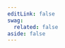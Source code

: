 ```yaml
---
editLink: false
swag:
  related: false
aside: false
---
```


<SwagLanding>
    <template #title>Storefront</template>
    <template #description>
        Storefront (frontend) is a key component of every ecommerce business, serving as the primary interface for online customers to view products, place orders, manage their purchases, etc. An engaging frontend can ultimately lead to increased customer satisfaction and higher sales. Shopware offers developers tools to create highly customizable, user-friendly storefronts that seamlessly integrate with its backend systems and cater to your business's unique needs.
    </template>
    <template #image>
        <img src="/landing/apps/storefront.jpg"/>
    </template>
    <template #exposed2>
        <SwagLandingCardList>
            <template #title>
                Capabilities
            </template>
            <template #description>
                Try our template extensions and elevate your customer experience.
            </template>
            <template #cards>
                <SwagLandingCard page="/docs/guides/plugins/plugins/storefront/customize-templates" icon="dashboard" icon-type="solid">
                    <template #title>Templates</template>
                    <template #sub>Custom design templates - Modify the whole appearance of your store.</template>
                </SwagLandingCard>
                <SwagLandingCard page="/docs/guides/plugins/themes/add-css-js-to-theme" icon="view-grid" icon-type="solid">
                    <template #title>Themes</template>
                    <template #sub>Custom Styling - Match your brand and store themes.</template>
                </SwagLandingCard>
            </template>
        </SwagLandingCardList>
    </template>
</SwagLanding>
